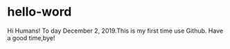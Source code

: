 # hello-word

Hi Humans!
To day December 2, 2019.This is my first time use Github.
Have a good time,bye!
